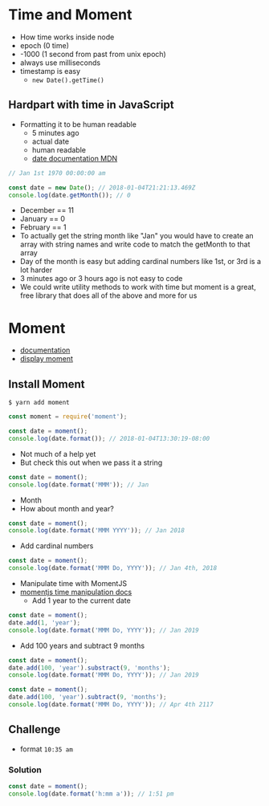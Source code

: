 # Time and Moment
* How time works inside node
* epoch (0 time)
* -1000 (1 second from past from unix epoch)
* always use milliseconds
* timestamp is easy
    - `new Date().getTime()`

## Hardpart with time in JavaScript
* Formatting it to be human readable
    - 5 minutes ago
    - actual date
    - human readable
    - [date documentation MDN](https://developer.mozilla.org/en-US/docs/Web/JavaScript/Reference/Global_Objects/Date)

```js
// Jan 1st 1970 00:00:00 am

const date = new Date(); // 2018-01-04T21:21:13.469Z
console.log(date.getMonth()); // 0
```

* December == 11
* January == 0
* February == 1
* To actually get the string month like "Jan" you would have to create an array with string names and write code to match the getMonth to that array
* Day of the month is easy but adding cardinal numbers like 1st, or 3rd is a lot harder
* 3 minutes ago or 3 hours ago is not easy to code
* We could write utility methods to work with time but moment is a great, free library that does all of the above and more for us

# Moment
* [documentation](http://momentjs.com/docs/)
* [display moment](http://momentjs.com/docs/#/displaying/)

## Install Moment

`$ yarn add moment `

```js
const moment = require('moment');

const date = moment();
console.log(date.format()); // 2018-01-04T13:30:19-08:00
```

* Not much of a help yet
* But check this out when we pass it a string

```js
const date = moment();
console.log(date.format('MMM')); // Jan 
```

* Month
* How about month and year?

```js
const date = moment();
console.log(date.format('MMM YYYY')); // Jan 2018
```

* Add cardinal numbers

```js
const date = moment();
console.log(date.format('MMM Do, YYYY')); // Jan 4th, 2018
```

* Manipulate time with MomentJS
* [momentjs time manipulation docs](http://momentjs.com/docs/#/manipulating/)
    - Add 1 year to the current date
```js
const date = moment();
date.add(1, 'year');
console.log(date.format('MMM Do, YYYY')); // Jan 2019
```

* Add 100 years and subtract 9 months

```js
const date = moment();
date.add(100, 'year').substract(9, 'months');
console.log(date.format('MMM Do, YYYY')); // Jan 2019
```

```js
const date = moment();
date.add(100, 'year').subtract(9, 'months');
console.log(date.format('MMM Do, YYYY')); // Apr 4th 2117
```

## Challenge
* format `10:35 am`

### Solution
```js
const date = moment();
console.log(date.format('h:mm a')); // 1:51 pm 
```
